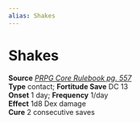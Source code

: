 ```yaml
---
alias: Shakes
---
```


# Shakes

**Source** [_PRPG Core Rulebook pg. 557_](http://paizo.com/pathfinderRPG/v5748btpy88yj)  
**Type** contact; **Fortitude Save** DC 13  
**Onset** 1 day; **Frequency** 1/day  
**Effect** 1d8 Dex damage  
**Cure** 2 consecutive saves
